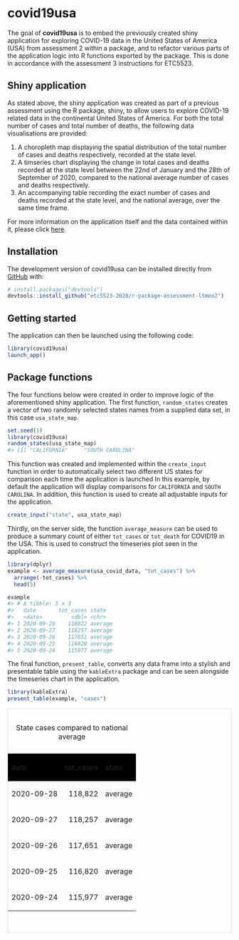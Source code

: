 
<!-- README.md is generated from README.Rmd. Please edit that file -->

# covid19usa

<!-- badges: start -->

<!-- badges: end -->

The goal of **covid19usa** is to embed the previously created shiny
application for exploring COVID-19 data in the United States of America
(USA) from assessment 2 within a package, and to refactor various parts
of the application logic into R functions exported by the package. This
is done in accordance with the assessment 3 instructions for ETC5523.

## Shiny application

As stated above, the shiny application was created as part of a previous
assessment using the R package, shiny, to allow users to explore
COVID-19 related data in the continental United States of America. For
both the total number of cases and total number of deaths, the following
data visualisations are provided:

1.  A choropleth map displaying the spatial distribution of the total
    number of cases and deaths respectively, recorded at the state
    level.  
2.  A timseries chart displaying the change in total cases and deaths
    recorded at the state level between the 22nd of January and the 28th
    of September of 2020, compared to the national average number of
    cases and deaths respectively.  
3.  An accompanying table recording the exact number of cases and deaths
    recorded at the state level, and the national average, over the same
    time frame.

For more information on the application itself and the data contained
within it, please click
[here](https://github.com/etc5523-2020/shiny-assessment-ltmoo2).

## Installation

<!-- You can install the released version of covid19usa from [CRAN](https://CRAN.R-project.org) with: -->

<!-- ``` r -->

<!-- install.packages("covid19usa") -->

<!-- ``` -->

The development version of covid19usa can be installed directly from
[GitHub](https://github.com/etc5523-2020/r-package-assessment-ltmoo2)
with:

``` r
# install.packages("devtools")
devtools::install_github("etc5523-2020/r-package-assessment-ltmoo2")
```

## Getting started

The application can then be launched using the following code:

``` r
library(covid19usa)
launch_app()
```

## Package functions

The four functions below were created in order to improve logic of the
aforementioned shiny application. The first function, `random_states`
creates a vector of two randomly selected states names from a supplied
data set, in this case `usa_state_map`.

``` r
set.seed(1)
library(covid19usa)
random_states(usa_state_map)
#> [1] "CALIFORNIA"     "SOUTH CAROLINA"
```

This function was created and implemented within the `create_input`
function in order to automatically select two different US states for
comparison each time the application is launched In this example, by
default the application will display comparisons for `CALIFORNIA` and
`SOUTH CAROLINA`. In addition, this function is used to create all
adjustable inputs for the application.

``` r
create_input("state", usa_state_map)
```

Thirdly, on the server side, the function `average_measure` can be used
to produce a summary count of either `tot_cases` or `tot_death` for
COVID19 in the USA. This is used to construct the timeseries plot seen
in the application.

``` r
library(dplyr)
example <- average_measure(usa_covid_data, "tot_cases") %>%
  arrange(-tot_cases) %>%
  head(5)

example
#> # A tibble: 5 x 3
#>   date       tot_cases state  
#>   <date>         <dbl> <chr>  
#> 1 2020-09-28    118822 average
#> 2 2020-09-27    118257 average
#> 3 2020-09-26    117651 average
#> 4 2020-09-25    116820 average
#> 5 2020-09-24    115977 average
```

The final function, `present_table`, converts any data frame into a
stylish and presentable table using the `kableExtra` package and can be
seen alongside the timeseries chart in the application.

``` r
library(kableExtra)
present_table(example, "cases")
```

<div style="border: 1px solid #ddd; padding: 0px; overflow-y: scroll; height:500px; ">

<table class="table table-bordered" style="margin-left: auto; margin-right: auto;">

<caption>

State cases compared to national average

</caption>

<thead>

<tr>

<th style="text-align:left;background-color: black !important;position: sticky; top:0; background-color: #FFFFFF;">

date

</th>

<th style="text-align:right;background-color: black !important;position: sticky; top:0; background-color: #FFFFFF;">

tot\_cases

</th>

<th style="text-align:left;background-color: black !important;position: sticky; top:0; background-color: #FFFFFF;">

state

</th>

</tr>

</thead>

<tbody>

<tr>

<td style="text-align:left;">

2020-09-28

</td>

<td style="text-align:right;">

118,822

</td>

<td style="text-align:left;">

average

</td>

</tr>

<tr>

<td style="text-align:left;">

2020-09-27

</td>

<td style="text-align:right;">

118,257

</td>

<td style="text-align:left;">

average

</td>

</tr>

<tr>

<td style="text-align:left;">

2020-09-26

</td>

<td style="text-align:right;">

117,651

</td>

<td style="text-align:left;">

average

</td>

</tr>

<tr>

<td style="text-align:left;">

2020-09-25

</td>

<td style="text-align:right;">

116,820

</td>

<td style="text-align:left;">

average

</td>

</tr>

<tr>

<td style="text-align:left;">

2020-09-24

</td>

<td style="text-align:right;">

115,977

</td>

<td style="text-align:left;">

average

</td>

</tr>

</tbody>

</table>

</div>
